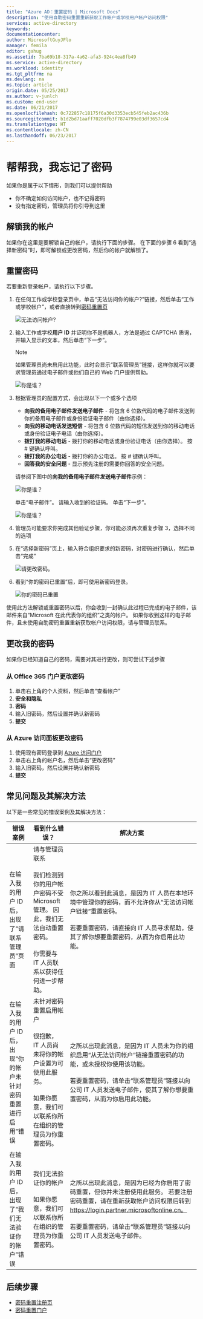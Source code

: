 ```yaml
---
title: "Azure AD：重置密码 | Microsoft Docs"
description: "使用自助密码重置重新获取工作帐户或学校用户帐户访问权限"
services: active-directory
keywords: 
documentationcenter: 
author: MicrosoftGuyJFlo
manager: femila
editor: gahug
ms.assetid: 7ba69b18-317a-4a62-afa3-924c4ea8fb49
ms.service: active-directory
ms.workload: identity
ms.tgt_pltfrm: na
ms.devlang: na
ms.topic: article
origin.date: 05/25/2017
ms.author: v-junlch
ms.custom: end-user
ms.date: 06/21/2017
ms.openlocfilehash: 0c722857c18175f6a30d3353ecb545feb2ac436b
ms.sourcegitcommit: b1d2bd71aaff7020dfb3f7874799e03df3657cd4
ms.translationtype: HT
ms.contentlocale: zh-CN
ms.lasthandoff: 06/23/2017
---
```

<a id="help-i-forgot-my-password" class="xliff"></a>

# 帮帮我，我忘记了密码

如果你是属于以下情形，则我们可以提供帮助

- 你不确定如何访问帐户，也不记得密码
- 没有指定密码，管理员将你引导到这里

<a id="unlock-my-account" class="xliff"></a>

## 解锁我的帐户

如果你在这里是要解锁自己的帐户，请执行下面的步骤。 在下面的步骤 6 看到“选择新密码”时，即可解锁或更改密码，然后你的帐户就解锁了。

## 重置密码 <a name="how-to-reset-your-password"></a>

若要重新登录帐户，请执行以下步骤。

1. 在任何工作或学校登录页中，单击“无法访问你的帐户?”链接，然后单击“工作或学校帐户”，或者直接转到[密码重置页](https://passwordreset.microsoftonline.com/)

    ![无法访问帐户?][Login]

2. 输入工作或学校**用户 ID** 并证明你不是机器人，方法是通过 CAPTCHA 质询，并输入显示的文本，然后单击“下一步”。

    > [!NOTE]
    > 如果管理员尚未启用此功能，此时会显示“联系管理员”链接，这样你就可以要求管理员通过电子邮件或他们自己的 Web 门户提供帮助。
    >

    ![你是谁？][Who]

3. 根据管理员的配置方式，会出现以下一个或多个选项
    - **向我的备用电子邮件发送电子邮件** - 将包含 6 位数代码的电子邮件发送到你的备用电子邮件或身份验证电子邮件（由你选择）。
    - **向我的移动电话发送短信** - 将包含 6 位数代码的短信发送到你的移动电话或身份验证电子电话（由你选择）。
    - **拨打我的移动电话** - 拨打你的移动电话或身份验证电话（由你选择）。 按 # 键确认呼叫。
    - **拨打我的办公电话** - 拨打你的办公电话。 按 # 键确认呼叫。
    - **回答我的安全问题** - 显示预先注册的需要你回答的安全问题。

    请参阅下图中的**向我的备用电子邮件发送电子邮件**示例：

    ![你是谁？][email] 

    单击“电子邮件”。 请输入收到的验证码。 单击“下一步”。

    ![你是谁？][email2] 

4. 管理员可能要求你完成其他验证步骤，你可能必须再次重复步骤 3，选择不同的选项
5. 在“选择新密码”页上，输入符合组织要求的新密码，对密码进行确认，然后单击“完成”

    ![请更改密码。][Change]

6. 看到“你的密码已重置”后，即可使用新密码登录。

    ![你的密码已重置][Complete]

使用此方法解锁或重置密码以后，你会收到一封确认此过程已完成的电子邮件，该邮件来自“Microsoft 在此代表你的组织”之类的帐户。 如果你收到这样的电子邮件，且未使用自助密码重置重新获取帐户访问权限，请与管理员联系。

<a id="change-my-password" class="xliff"></a>

## 更改我的密码

如果你已经知道自己的密码，需要对其进行更改，则可尝试下述步骤

<a id="change-your-password-from-the-office-365-portal" class="xliff"></a>

### 从 Office 365 门户更改密码

1. 单击右上角的个人资料，然后单击“查看帐户”
2. **安全和隐私**
3. **密码**
4. 输入旧密码，然后设置并确认新密码
5. **提交**

<a id="change-your-password-from-the-azure-access-panel" class="xliff"></a>

### 从 Azure 访问面板更改密码

1. 使用现有密码登录到 [Azure 访问门户](https://manage.windowsazure.cn/)
2. 单击右上角的帐户名，然后单击“更改密码”
3. 输入旧密码，然后设置并确认新密码
4. **提交**

<a id="common-problems-and-their-solutions" class="xliff"></a>

## 常见问题及其解决方法

 以下是一些常见的错误案例及其解决方法：

| 错误案例| 看到什么错误？| 解决方案 |
| --- | --- | --- |
| 在输入我的用户 ID 后，出现了“请联系管理员”页面 | 请与管理员联系 <br> <br> 我们检测到你的用户帐户密码不受 Microsoft 管理。 因此，我们无法自动重置密码。 <br> <br> 你需要与 IT 人员联系以获得任何进一步帮助。 | 你之所以看到此消息，是因为 IT 人员在本地环境中管理你的密码，而不允许你从“无法访问帐户链接”重置密码。 <br> <br> 若要重置密码，请直接向 IT 人员寻求帮助，使其了解你想要重置密码，从而为你启用此功能。|
| 在输入我的用户 ID 后，出现“你的帐户未针对密码重置进行启用”错误 | 未针对密码重置启用帐户 <br> <br> 很抱歉， IT 人员尚未将你的帐户设置为可使用此服务。 <br> <br> 如果你愿意，我们可以联系你所在组织的管理员为你重置密码。 | 之所以出现此消息，是因为 IT 人员未为你的组织启用“从无法访问帐户”链接重置密码的功能，或未授权你使用该功能。 <br> <br> 若要重置密码，请单击“联系管理员”链接以向公司 IT 人员发送电子邮件，使其了解你想要重置密码，从而为你启用此功能。 |
| 在输入我的用户 ID 后，出现了“我们无法验证你的帐户”错误 | 我们无法验证你的帐户 <br> <br> 如果你愿意，我们可以联系你所在组织的管理员为你重置密码。 | 之所以出现此消息，是因为已经为你启用了密码重置，但你并未注册使用此服务。 若要注册密码重置，请在重新获取帐户访问权限后转到 https://login.partner.microsoftonline.cn。 <br> <br> 若要重置密码，请单击“联系管理员”链接以向公司 IT 人员发送电子邮件。 |


<a id="next-steps" class="xliff"></a>

## 后续步骤

- [密码重置注册页](https://login.partner.microsoftonline.cn)
- [密码重置门户](https://passwordreset.microsoftonline.com/)

[Login]: ./media/active-directory-passwords-update-your-own-password/reset-1-login.png
[Who]:./media/active-directory-passwords-update-your-own-password/who-login.png
[email]: ./media/active-directory-passwords-update-your-own-password/email-login.png
[email2]: ./media/active-directory-passwords-update-your-own-password/email2-login.png
[Verification]: ./media/active-directory-passwords-update-your-own-password/reset-2-verification.png
[Change]: ./media/active-directory-passwords-update-your-own-password/reset-3-change.png
[Complete]: ./media/active-directory-passwords-update-your-own-password/reset-4-complete.png
